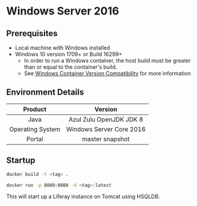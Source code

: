 # Windows Server 2016

## Prerequisites

- Local machine with Windows installed
- Windows 10 version 1709+ or Build 16299+
  - In order to run a Windows container, the host build must be greater than
    or equal to the container's build.
  - See [Windows Container Version Compatibility](https://docs.microsoft.com/en-us/virtualization/windowscontainers/deploy-containers/version-compatibility) for more information

## Environment Details

|Product|Version|
|:-----:|:-----:|
|Java|Azul Zulu OpenJDK JDK 8|
|Operating System| Windows Server Core 2016|
|Portal| master snapshot|

## Startup

```bash
docker build -t <tag> .

docker run -p 8080:8080 -d <tag>:latest
```

This will start up a Liferay instance on Tomcat using HSQLDB.